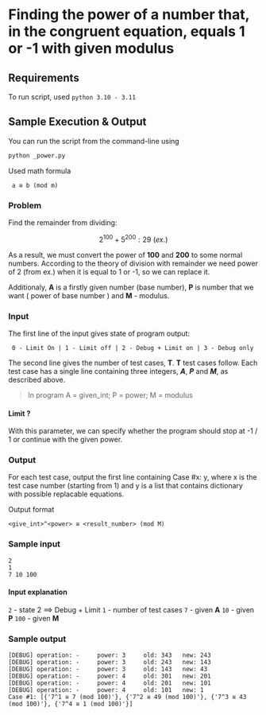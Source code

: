 # Finding the power of a number that, in the congruent equation, equals 1 or -1 with given modulus

## Requirements

To run script, used `python 3.10 - 3.11`

## Sample Execution & Output

You can run the script from the command-line using

```cmd
python _power.py
```

Used math formula

```
 a ≅ b (mod m)
```

### Problem

Find the remainder from dividing:

$$2^{100} + 5^{200} : 29 \ (ex.)$$

As a result, we must convert the power of $\boldsymbol{100}$ and $\boldsymbol{200}$ to some normal numbers. According to the theory of division with remainder we need power of 2 (from ex.) when it is equal to 1 or -1, so we can replace it.

Additionaly, $\boldsymbol{A}$ is a firstly given number (base number), $\boldsymbol{P}$ is number that we want ( power of base number ) and $\boldsymbol{M}$ - modulus.

### Input

The first line of the input gives state of program output:

```
 0 - Limit On | 1 - Limit off | 2 - Debug + Limit on | 3 - Debug only
```

The second line gives the number of test cases, $\boldsymbol{T}$. $\boldsymbol{T}$ test cases follow. Each test case has a single line containing three integers, **_A_**, **_P_** and **_M_**, as described above.

> In program A = given_int; P = power; M = modulus

#### Limit ?

With this parameter, we can specify whether the program should stop at -1 / 1 or continue with the given power.

### Output

For each test case, output the first line containing Case #x: y, where x is the test case number (starting from 1) and y is a list that contains dictionary with possible replacable equations.

Output format

```
<give_int>^<power> ≅ <result_number> (mod M)
```

### Sample input

```
2
1
7 10 100
```

#### Input explanation

`2` - state 2 $\implies$ Debug + Limit
`1` - number of test cases
`7` - given $\boldsymbol{A}$
`10` - given $\boldsymbol{P}$
`100` - given $\boldsymbol{M}$

### Sample output

```shell
[DEBUG] operation: -     power: 3     old: 343   new: 243
[DEBUG] operation: -     power: 3     old: 243   new: 143
[DEBUG] operation: -     power: 3     old: 143   new: 43
[DEBUG] operation: -     power: 4     old: 301   new: 201
[DEBUG] operation: -     power: 4     old: 201   new: 101
[DEBUG] operation: -     power: 4     old: 101   new: 1
Case #1: [{'7^1 ≅ 7 (mod 100)'}, {'7^2 ≅ 49 (mod 100)'}, {'7^3 ≅ 43 (mod 100)'}, {'7^4 ≅ 1 (mod 100)'}]
```
